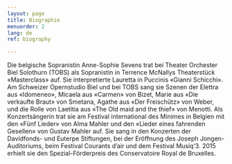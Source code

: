 ```yaml
---
layout: page
title: Biographie
menuorder: 2
lang: de
ref: biography

---
```



Die belgische Sopranistin Anne-Sophie Sevens trat bei Theater Orchester Biel Solothurn (TOBS) als Sopranistin in Terrence McNallys Theaterstück «Masterclass» auf. Sie interpretierte Lauretta in Puccinis «Gianni Schicchi». Am Schweizer Opernstudio Biel und bei TOBS sang sie Szenen der Elettra aus «Idomeneo», Micaela aus «Carmen» von Bizet, Marie aus «Die verkaufte Braut» von Smetana, Agathe aus «Der Freischütz» von Weber, und die Rolle von Laetitia aus «The Old maid and the thief» von Menotti. 
Als Konzertsängerin trat sie am Festival international des Minimes in Belgien mit den «Fünf Lieder» von Alma Mahler und den «Lieder eines fahrenden Gesellen» von Gustav Mahler auf. Sie sang in den Konzerten der Davidfonds- und Euterpe Stiftungen, bei der Eröffnung des Joseph Jongen-Auditoriums, beim Festival Courants d’air und dem Festival Musiq‘3. 2015 erhielt sie den Spezial-Förderpreis des Conservatoire Royal de Bruxelles. 


